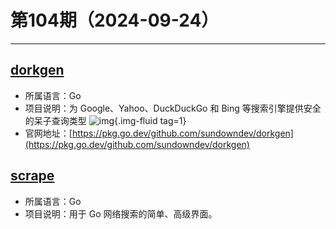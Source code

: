 # 第104期（2024-09-24）

---
## [dorkgen](https://github.com/sundowndev/dorkgen)
- 所属语言：Go
- 项目说明：为 Google、Yahoo、DuckDuckGo 和 Bing 等搜索引擎提供安全的呆子查询类型
![img](https://mirror.ghproxy.com/https://raw.githubusercontent.com/xiaoxuan6/weekly/main/docs/static/images/2024-09-24/1727160572.png){.img-fluid tag=1}
- 官网地址：[https://pkg.go.dev/github.com/sundowndev/dorkgen](https://pkg.go.dev/github.com/sundowndev/dorkgen)

## [scrape](https://github.com/yhat/scrape)
- 所属语言：Go
- 项目说明：用于 Go 网络搜索的简单、高级界面。
